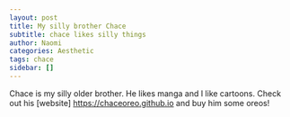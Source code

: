 ```yaml
---
layout: post
title: My silly brother Chace
subtitle: chace likes silly things
author: Naomi
categories: Aesthetic
tags: chace
sidebar: []
---
```


Chace is my silly older brother. He likes manga and I like cartoons.  Check out his [website] <https://chaceoreo.github.io> and buy him some oreos!

